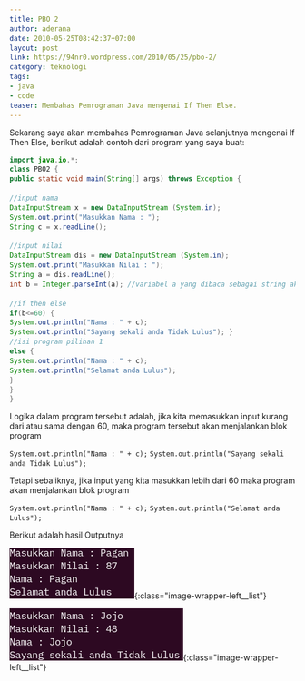 ```yaml
---
title: PBO 2
author: aderana
date: 2010-05-25T08:42:37+07:00
layout: post
link: https://94nr0.wordpress.com/2010/05/25/pbo-2/
category: teknologi
tags:
- java
- code
teaser: Membahas Pemrograman Java mengenai If Then Else.
---
```


Sekarang saya akan membahas Pemrograman Java selanjutnya mengenai If Then Else, berikut adalah contoh dari program yang saya buat:

```java
import java.io.*;
class PBO2 {
public static void main(String[] args) throws Exception {

//input nama
DataInputStream x = new DataInputStream (System.in);
System.out.print("Masukkan Nama : ");
String c = x.readLine();

//input nilai
DataInputStream dis = new DataInputStream (System.in);
System.out.print("Masukkan Nilai : ");
String a = dis.readLine();
int b = Integer.parseInt(a); //variabel a yang dibaca sebagai string akan diterjemahkan sebagai variabel b yang bernilai integer

//if then else
if(b<=60) {
System.out.println("Nama : " + c);
System.out.println("Sayang sekali anda Tidak Lulus"); }
//isi program pilihan 1
else {
System.out.println("Nama : " + c);
System.out.println("Selamat anda Lulus");
}
}
}
```

Logika dalam program tersebut adalah, jika kita memasukkan input kurang dari atau sama dengan 60, maka program tersebut akan menjalankan blok program

`System.out.println("Nama : " + c);`
`System.out.println("Sayang sekali anda Tidak Lulus");`

Tetapi sebaliknya, jika input yang kita masukkan lebih dari 60 maka program akan menjalankan blok program

`System.out.println("Nama : " + c);`
`System.out.println("Selamat anda Lulus");`

Berikut adalah hasil Outputnya

![lulus](/i/pbo2-lulus.png){:class="image-wrapper-left__list"}

![tidak lulus](/i/pbo2-tidak-lulus.png){:class="image-wrapper-left__list"}